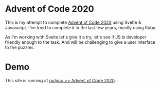 # Advent of Code 2020

This is my attempt to complete [Advent of Code 2020](https://adventofcode.com/2020) using Svelte & Javascript. I've tried to complete it in the last few years, mostly using Ruby.

As I'm working with Svelte let's give it a try, let's see if JS is developer friendly enough to the task. And will be challenging to give a user interface to the puzzles.

# Demo

This site is running at [rodgco >> Advent of Code 2020](http://aoc2020.rodg.co).
